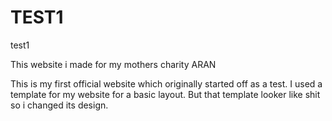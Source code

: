 # TEST1
test1

This website i made for my mothers charity ARAN


This is my first official website which originally started off as a test. I used a template for my website for a basic layout.
But that template looker like shit so i changed its design.
